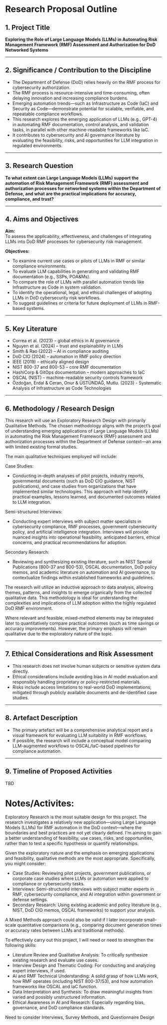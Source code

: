 # Research Proposal Outline

## 1. Project Title  
**Exploring the Role of Large Language Models (LLMs) in Automating Risk Management Framework (RMF) Assessment and Authorization for DoD Networked Systems**

---

## 2. Significance / Contribution to the Discipline  
- The Department of Defense (DoD) relies heavily on the RMF process for cybersecurity authorization.  
- The RMF process is resource-intensive and time-consuming, often delaying innovation and increasing compliance burdens.  
- Emerging automation trends—such as Infrastructure as Code (IaC) and Security as Code—demonstrate potential for scalable, verifiable, and repeatable compliance workflows.  
- This research explores the emerging application of LLMs (e.g., GPT-4) in automating RMF documentation, control analysis, and validation tasks, in parallel with other machine-readable frameworks like IaC.  
- It contributes to cybersecurity and AI governance literature by evaluating the feasibility, risks, and opportunities for LLM integration in regulated environments.

---

## 3. Research Question  
**To what extent can Large Language Models (LLMs) support the automation of Risk Management Framework (RMF) assessment and authorization processes for networked systems within the Department of Defense, and what are the practical implications for accuracy, compliance, and trust?**

---

## 4. Aims and Objectives  
**Aim:**  
To assess the applicability, effectiveness, and challenges of integrating LLMs into DoD RMF processes for cybersecurity risk management.

**Objectives:**  
- To examine current use cases or pilots of LLMs in RMF or similar compliance environments.  
- To evaluate LLM capabilities in generating and validating RMF documentation (e.g., SSPs, POA&Ms).  
- To compare the role of LLMs with parallel automation trends like Infrastructure as Code in system validation.  
- To identify the operational, legal, and ethical challenges of adopting LLMs in DoD cybersecurity risk workflows.  
- To suggest guidelines or criteria for future deployment of LLMs in RMF-based systems.

---

## 5. Key Literature  
- Correa et al. (2023) – global ethics in AI governance  
- Nguyen et al. (2024) – trust and explainability in LLMs  
- Smith & Rao (2022) – AI in compliance auditing  
- DoD CIO (2024) – automation in RMF policy direction  
- IEEE (2019) – ethically aligned design  
- NIST 800-37 and 800-53 – core RMF documentation  
- HashiCorp & GitOps documentation – modern approaches to IaC  
- OSCAL (NIST) – machine-readable security controls framework
- Özdoğan, Erdal & Ceran, Onur & ÜSTÜNDAĞ, Mutlu. (2023) - Systematic Analysis of Infrastructure as Code Technologies 

---

## 6. Methodology / Research Design  
This research will use an Exploratory Research Design with primarily Qualitative Methods. The chosen methodology aligns with the project’s goal of understanding emerging applications of Large Language Models (LLMs) in automating the Risk Management Framework (RMF) assessment and authorization processes within the Department of Defense context—an area with limited existing formal studies.

The main qualitative techniques employed will include:

Case Studies:
- Conducting in-depth analyses of pilot projects, industry reports, governmental documents (such as DoD CIO guidance, NIST publications), and case studies from organizations that have implemented similar technologies. This approach will help identify practical examples, lessons learned, and documented outcomes related to LLM integration.

Semi-structured Interviews:
- Conducting expert interviews with subject matter specialists in cybersecurity compliance, RMF processes, government cybersecurity policy, and artificial intelligence integration. Interviews will provide nuanced insights into operational feasibility, anticipated barriers, ethical concerns, and practical recommendations for adoption.

Secondary Research:
- Reviewing and synthesizing existing literature, such as NIST Special Publications (800-37 and 800-53), OSCAL documentation, DoD policy memos, and academic literature on automation and AI governance, to contextualize findings within established frameworks and guidelines.

The research will utilize an inductive approach to data analysis, allowing themes, patterns, and insights to emerge organically from the collected qualitative data. This methodology is ideal for understanding the complexities and implications of LLM adoption within the highly regulated DoD RMF environment.

Where relevant and feasible, mixed-method elements may be integrated later to quantitatively compare practical outcomes (such as time savings or accuracy improvements). However, the primary emphasis will remain qualitative due to the exploratory nature of the topic.

---

## 7. Ethical Considerations and Risk Assessment  
- This research does not involve human subjects or sensitive system data directly.  
- Ethical considerations include avoiding bias in AI model evaluation and responsibly handling proprietary or policy-restricted materials.  
- Risks include access limitations to real-world DoD implementations; mitigated through publicly available documents and de-identified case studies.

---

## 8. Artefact Description  
- The primary artefact will be a comprehensive analytical report and a visual framework for evaluating LLM suitability in RMF workflows.  
- If possible, the research will include a conceptual model comparing LLM-augmented workflows to OSCAL/IaC-based pipelines for compliance automation.

---

## 9. Timeline of Proposed Activities

TBD

# Notes/Activites:

Exploratory Research is the most suitable design for this project. The research investigates a relatively new application—using Large Language Models (LLMs) for RMF automation in the DoD context—where the boundaries and best practices are not yet clearly defined. I'm aiming to gain a better understanding of feasibility, use cases, risks, and opportunities, rather than to test a specific hypothesis or quantify relationships.


Given the exploratory nature and the emphasis on emerging applications and feasibility, qualitative methods are the most appropriate. Specifically, you might consider:

- Case Studies: Reviewing pilot projects, government publications, or corporate case studies where LLMs or automation were applied to compliance or cybersecurity tasks.
- Interviews: Semi-structured interviews with subject matter experts in RMF, cybersecurity compliance, and AI integration within government or defense settings.
- Secondary Research: Using existing academic and policy literature (e.g., NIST, DoD CIO memos, OSCAL frameworks) to support your analysis.

A Mixed Methods approach could also be valid if I later incorporate small-scale quantitative comparisons (e.g., comparing document generation times or accuracy rates between LLMs and traditional methods).

To effectively carry out this project, I will need or need to strengthen the following skills:
- Literature Review and Qualitative Analysis: To critically synthesize existing research and evaluate use cases.
- Interview Design and Thematic Coding: For conducting and analyzing expert interviews, if used.
- AI and RMF Technical Understanding: A solid grasp of how LLMs work, how RMF operates (including NIST 800-37/53), and how automation frameworks like OSCAL and IaC function.
- Data Interpretation and Synthesis: To draw meaningful insights from varied and possibly unstructured information.
- Ethical Awareness in AI and Research: Especially regarding bias, governance, and DoD compliance standards.


Need to consider Interviews, Survey Methods, and Questionnaire Design
